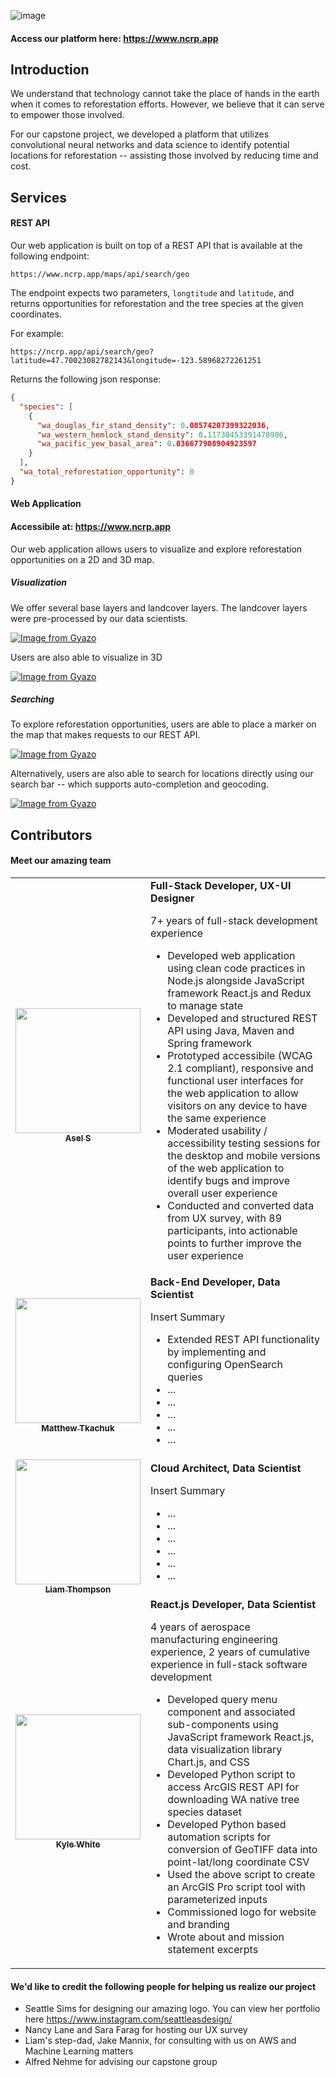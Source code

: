 ![image](https://user-images.githubusercontent.com/28933557/173164536-108700d4-1676-48b0-9f01-20217052de0c.png)

#### Access our platform here: https://www.ncrp.app
## Introduction
We understand that technology cannot take the place of hands in the earth when it comes to reforestation efforts. However, we believe that it can serve to empower those involved.

For our capstone project, we developed a platform that utilizes convolutional neural networks and data science to identify potential locations for reforestation -- assisting those involved by reducing time and cost.

## Services

#### REST API

Our web application is built on top of a REST API that is available at the following endpoint:

``https://www.ncrp.app/maps/api/search/geo``

The endpoint expects two parameters, `longtitude` and `latitude`, and returns opportunities for reforestation and the tree species at the given coordinates.

For example:

`https://ncrp.app/api/search/geo?latitude=47.70023082782143&longitude=-123.58968272261251`

Returns the following json response:

```json
{
  "species": [
    {
      "wa_douglas_fir_stand_density": 0.08574207399322036,
      "wa_western_hemlock_stand_density": 0.11730453391478986,
      "wa_pacific_yew_basal_area": 0.036677908904923597
    }
  ],
  "wa_total_reforestation_opportunity": 0
}
```

#### Web Application

#### Accessibile at: https://www.ncrp.app

Our web application allows users to visualize and explore reforestation opportunities on a 2D and 3D map.

##### Visualization

We offer several base layers and landcover layers. The landcover layers were pre-processed by our data scientists.

[![Image from Gyazo](https://i.gyazo.com/faa03a908e2a921e610440f30806c627.gif)](https://gyazo.com/faa03a908e2a921e610440f30806c627)

Users are also able to visualize in 3D

[![Image from Gyazo](https://i.gyazo.com/f1d3198afabfd7fea25e6760ac7fe533.gif)](https://gyazo.com/f1d3198afabfd7fea25e6760ac7fe533)

##### Searching

To explore reforestation opportunities, users are able to place a marker on the map that makes requests to our REST API.

[![Image from Gyazo](https://i.gyazo.com/8a2407812f64d169c343a4e5d29c82b9.gif)](https://gyazo.com/8a2407812f64d169c343a4e5d29c82b9)

Alternatively, users are also able to search for locations directly using our search bar -- which supports auto-completion and geocoding.

[![Image from Gyazo](https://i.gyazo.com/7923e4f043e24df566ccef0edcdc4839.gif)](https://gyazo.com/7923e4f043e24df566ccef0edcdc4839)

## Contributors

#### Meet our amazing team

<table>
  <tr>
    <td align="center"><a href="https://github.com/asathkumara"><img src="https://avatars.githubusercontent.com/u/28933557?v=4?s=100" width="200px;" alt=""/><br /><sub><b>Asel S</b></sub></a><br />
    <td>
      <strong>Full-Stack Developer, UX-UI Designer</strong></br>
      <p>7+ years of full-stack development experience</p>
      <ul>
       <li>Developed web application using clean code practices in Node.js alongside JavaScript framework React.js and Redux to manage state</li>
        <li>Developed and structured REST API using Java, Maven and Spring framework</li>
        <li>Prototyped accessibile (WCAG 2.1 compliant), responsive and functional user interfaces for the web application to allow visitors on any device to have the same experience</li> 
        <li>Moderated usability / accessibility testing sessions for the desktop and mobile versions of the web application to identify bugs and improve overall user experience</li>
        <li>Conducted and converted data from UX survey, with 89 participants, into actionable points to further improve the user experience</li>
      </ul>
    </td>
  </tr>

  <tr>
    <td align="center"><a href="https://github.com/quicktkachuk"><img src="https://avatars.githubusercontent.com/u/59972585?v=4" width="200px;" alt=""/><br /><sub><b>Matthew Tkachuk</b></sub></a><br />
    <td>
      <strong>Back-End Developer, Data Scientist</strong></br>
      <p>Insert Summary</p>
      <ul>
        <li>Extended REST API functionality by implementing and configuring OpenSearch queries</li>
        <li>...</li>
        <li>...</li>
        <li>...</li>
        <li>...</li>
        <li>...</li>
      </ul>
    </td>
  </tr>

  <tr>
    <td align="center"><a href="https://github.com/liamstar97"><img src="https://avatars.githubusercontent.com/u/6600480?v=4" width="200px;" alt=""/><br /><sub><b>Liam Thompson</b></sub></a><br />
    <td>
      <strong>Cloud Architect, Data Scientist</strong></br>
      <p>Insert Summary</p>
      <ul>
        <li>...</li>
        <li>...</li>
        <li>...</li>
        <li>...</li>
        <li>...</li>
        <li>...</li>
      </ul>
    </td>
  </tr>

  <tr>
    <td align="center"><a href="https://github.com/kylewhite0225"><img src="https://avatars.githubusercontent.com/u/66845776?v=4" width="200px;" alt=""/><br /><sub><b>Kyle White</b></sub></a><br />
    <td>
      <strong>React.js Developer, Data Scientist</strong></br>
      <p>4 years of aerospace manufacturing engineering experience, 
      2 years of cumulative experience in full-stack software development</p>
      <ul>
        <li>Developed query menu component and associated sub-components using JavaScript framework React.js, data visualization library Chart.js, and CSS</li>
        <li>Developed Python script to access ArcGIS REST API for downloading WA native tree species dataset</lI>
        <li>Developed Python based automation scripts for conversion of GeoTIFF data into point-lat/long coordinate CSV</li>
        <li>Used the above script to create an ArcGIS Pro script tool with parameterized inputs</li>
        <li>Commissioned logo for website and branding</li>
        <li>Wrote about and mission statement excerpts</li>
      </ul>
    </td>
  </tr>
</table>


#### We'd like to credit the following people for helping us realize our project

<ul>
    <li>Seattle Sims for designing our amazing logo. You can view her portfolio here <a href="https://www.instagram.com/seattleasdesign/" target="_blank">https://www.instagram.com/seattleasdesign/</a></li>
    <li>Nancy Lane and Sara Farag for hosting our UX survey</li>
    <li>Liam's step-dad, Jake Mannix, for consulting with us on AWS and Machine Learning matters</li>
    <li>Alfred Nehme for advising our capstone group</li>
</ul>